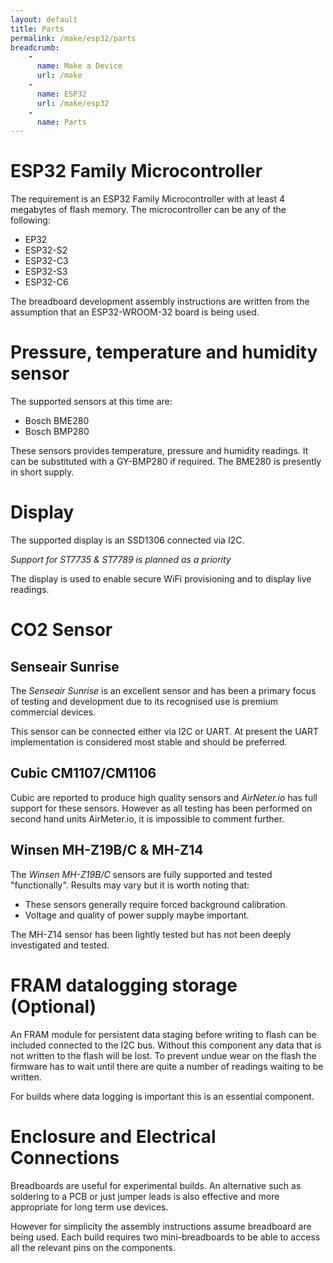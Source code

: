 ```yaml
---
layout: default
title: Parts
permalink: /make/esp32/parts
breadcrumb:
    - 
      name: Make a Device
      url: /make
    - 
      name: ESP32
      url: /make/esp32
    -
      name: Parts
---
```


# ESP32 Family Microcontroller

The requirement is an ESP32 Family Microcontroller with at least 4 megabytes of flash memory. The microcontroller can be any of the following:
- EP32
- ESP32-S2
- ESP32-C3 
- ESP32-S3
- ESP32-C6

The breadboard development assembly instructions are written from the assumption that an ESP32-WROOM-32 board is being used.

# Pressure, temperature and humidity sensor

The supported sensors at this time are:
- Bosch BME280
- Bosch BMP280

These sensors provides temperature, pressure and humidity readings. It can be substituted with a GY-BMP280 if required. The BME280 is presently in short supply.

# Display

The supported display is an SSD1306 connected via I2C. 

*Support for ST7735 & ST7789 is planned as a priority*

The display is used to enable secure WiFi provisioning and to display live readings. 

# CO2 Sensor

## Senseair Sunrise

The *Senseair Sunrise* is an excellent sensor and has been a primary focus of testing and development due to its recognised use is premium commercial devices.

This sensor can be connected either via I2C or UART. At present the UART implementation is considered most stable and should be preferred. 


## Cubic CM1107/CM1106

Cubic are reported to produce high quality sensors and *AirNeter.io* has full support for these sensors. However as all testing has been performed on second hand units AirMeter.io, it is impossible to comment further.


## Winsen MH-Z19B/C & MH-Z14

The *Winsen MH-Z19B/C* sensors are fully supported and tested "functionally". Results may vary but it is worth noting that:
- These sensors generally require forced background calibration.
- Voltage and quality of power supply maybe important.

The MH-Z14 sensor has been lightly tested but has not been deeply investigated and tested.

# FRAM datalogging storage (Optional)
An FRAM module for persistent data staging before writing to flash can be included connected to the I2C bus. Without this component any data that is not written to the flash will be lost. To prevent undue wear on the flash the firmware has to wait until there are quite a number of readings waiting to be written.

For builds where data logging is important this is an essential component.

# Enclosure and Electrical Connections
Breadboards are useful for experimental builds. An alternative such as soldering to a PCB or just jumper leads is also effective and more appropriate for long term use devices.

However for simplicity the assembly instructions assume breadboard are being used. Each build requires two mini-breadboards to be able to access all the relevant pins on the components.



